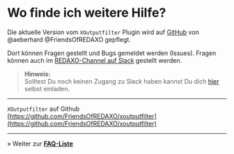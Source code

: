 # Wo finde ich weitere Hilfe?

Die aktuelle Version vom `XOutputfilter` Plugin wird auf [GitHub](https://github.com/FriendsOfREDAXO/xoutputfilter) von @aeberhard @FriendsOfREDAXO gepflegt.

Dort können Fragen gestellt und Bugs gemeldet werden (Issues). Fragen können auch im [REDAXO-Channel auf Slack](https://friendsofredaxo.slack.com/) gestellt werden.

> **Hinweis:**<br>Solltest Du noch keinen Zugang zu Slack haben kannst Du dich [hier](http://www.redaxo.org/slack/) selbst einladen.

---

`XOutputfilter` auf Github<br>
[https://github.com/FriendsOfREDAXO/xoutputfilter](https://github.com/FriendsOfREDAXO/xoutputfilter)

---

&raquo; Weiter zur **[FAQ-Liste](help_faq.md)**